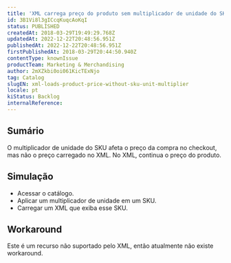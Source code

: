 ```yaml
---
title: 'XML carrega preço do produto sem multiplicador de unidade do SKU'
id: 3B1Vi8l3gICcqKuqcAoKqI
status: PUBLISHED
createdAt: 2018-03-29T19:49:29.768Z
updatedAt: 2022-12-22T20:48:56.951Z
publishedAt: 2022-12-22T20:48:56.951Z
firstPublishedAt: 2018-03-29T20:44:50.940Z
contentType: knownIssue
productTeam: Marketing & Merchandising
author: 2mXZkbi0oi061KicTExNjo
tag: Catalog
slugEN: xml-loads-product-price-without-sku-unit-multiplier
locale: pt
kiStatus: Backlog
internalReference: 
---
```


## Sumário

O multiplicador de unidade do SKU afeta o preço da compra no checkout, mas não o preço carregado no XML. No XML, continua o preço do produto.

## Simulação

- Acessar o catálogo.
- Aplicar um multiplicador de unidade em um SKU.
- Carregar um XML que exiba esse SKU.


## Workaround

Este é um recurso não suportado pelo XML, então atualmente não existe workaround.

